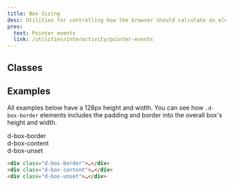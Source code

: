 ```yaml
---
title: Box Sizing
desc: Utilities for controlling how the browser should calculate an element's total size.
prev:
  text: Pointer events
  link: /utilities/interactivity/pointer-events
---
```


## Classes

<utility-class-table>
  <template #content>
    <tbody>
      <tr v-for="i in ['content', 'split']">
        <th class="d-ff-mono d-fc-purple d-fs12 d-fw-normal">d-box-{{ i }}</th>
        <td class="d-ff-mono d-fc-orange d-fs12">box-sizing: {{ i }}-box;</td>
      </tr>
    </tbody>
  </template>
</utility-class-table>

## Examples
All examples below have a 128px height and width. You can see how `.d-box-border` elements includes the padding and border into the overall box's height and width.

<code-well-header  class="d-fl-center d-p24 d-bgc-purple-100 d-bgo50 d-w100p d-hmn216 d-flow16" custom>
  <div class="d-fl-center d-h128 d-w128 d-p8 d-ba d-baw4 d-bas-dashed d-bar4 d-bc-purple-300 d-bgc-purple-200 d-box-border"><div class="d-fl-center d-fl1 d-as-stretch d-p8 d-bgc-purple-300 d-bar2 d-ff-mono d-fs12">d-box-border</div></div>
  <div class="d-fl-center d-h128 d-w128 d-p8 d-ba d-baw4 d-bas-dashed d-bar4 d-bc-purple-300 d-bgc-purple-200 d-box-content"><div class="d-fl-center d-fl1 d-as-stretch d-p8 d-bgc-purple-300 d-bar2 d-ff-mono d-fs12">d-box-content</div></div>
  <div class="d-fl-center d-h128 d-w128 d-p8 d-ba d-baw4 d-bas-dashed d-bar4 d-bc-purple-300 d-bgc-purple-200 d-box-unset"><div class="d-fl-center d-fl1 d-as-stretch d-p8 d-bgc-purple-300 d-bar2 d-ff-mono d-fs12">d-box-unset</div></div>
</code-well-header>

```html
<div class="d-box-border">…</div>
<div class="d-box-content">…</div>
<div class="d-box-unset">…</div>
```



